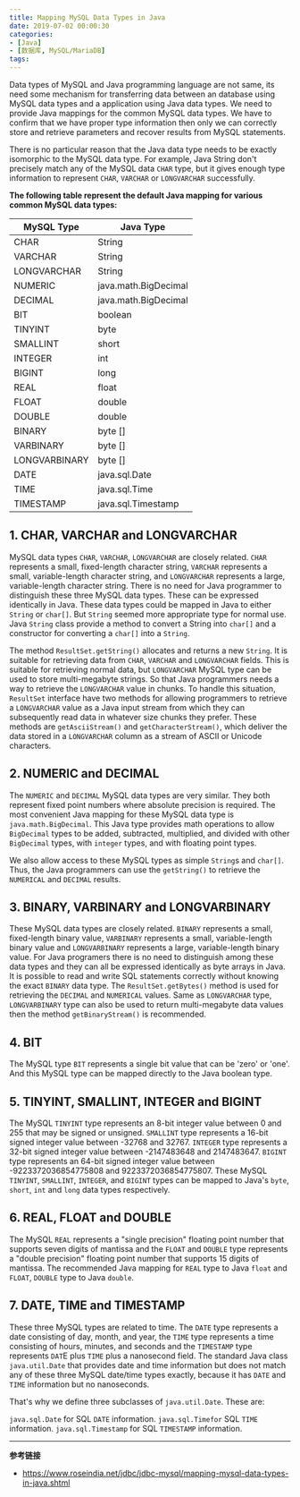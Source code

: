 ```yaml
---
title: Mapping MySQL Data Types in Java
date: 2019-07-02 00:00:30
categories:
- [Java]
- [数据库, MySQL/MariaDB]
tags:
---
```

Data types of MySQL and Java programming language are not same, its need some mechanism for transferring data between an database using MySQL data types and a application using Java data types. We need to provide Java mappings for the common MySQL data types. We have to confirm that we have proper type information then only we can correctly store and retrieve parameters and recover results from MySQL statements.

There is no particular reason that the Java data type needs to be exactly isomorphic to the MySQL data type. For example, Java String don't precisely match any of the MySQL data `CHAR` type, but it gives enough type information to represent `CHAR`, `VARCHAR` or `LONGVARCHAR` successfully.

<!-- more -->

**The following table represent the default Java mapping for various common MySQL data types:**

| MySQL Type | Java Type |
| - | - |
| CHAR | String |
| VARCHAR | String |
| LONGVARCHAR | String |
| NUMERIC | java.math.BigDecimal |
| DECIMAL | java.math.BigDecimal |
| BIT | boolean |
| TINYINT | byte |
| SMALLINT | short |
| INTEGER | int |
| BIGINT | long |
| REAL | float |
| FLOAT | double |
| DOUBLE | double |
| BINARY | byte [] |
| VARBINARY | byte [] |
| LONGVARBINARY | byte [] |
| DATE | java.sql.Date |
| TIME | java.sql.Time |
| TIMESTAMP | java.sql.Timestamp |

## 1. CHAR, VARCHAR and LONGVARCHAR

MySQL data types `CHAR`, `VARCHAR`, `LONGVARCHAR` are closely related. `CHAR` represents a small, fixed-length character string, `VARCHAR` represents a small, variable-length character string, and `LONGVARCHAR` represents a large, variable-length character string. There is no need for Java programmer to distinguish these three MySQL data types. These can be expressed identically in Java. These data types could be mapped in Java to either `String` or `char[]`. But `String` seemed more appropriate type for normal use. Java `String` class provide a method to convert a String into `char[]` and a constructor for converting a `char[]` into a `String`.

The method `ResultSet.getString()` allocates and returns a new `String`. It is suitable for retrieving data from `CHAR`, `VARCHAR` and `LONGVARCHAR` fields. This is suitable for retrieving normal data, but `LONGVARCHAR` MySQL type can be used to store multi-megabyte strings. So that Java programmers needs a way to retrieve the `LONGVARCHAR` value in chunks. To handle this situation, `ResultSet` interface have two methods for allowing programmers to retrieve a `LONGVARCHAR` value as a Java input stream from which they can subsequently read data in whatever size chunks they prefer. These methods are `getAsciiStream()` and `getCharacterStream()`, which deliver the data stored in a `LONGVARCHAR` column as a stream of ASCII or Unicode characters.

## 2. NUMERIC and DECIMAL

The `NUMERIC` and `DECIMAL` MySQL data types are very similar. They both represent fixed point numbers where absolute precision is required. The most convenient Java mapping for these MySQL data type is `java.math.BigDecimal`. This Java type provides math operations to allow `BigDecimal` types to be added, subtracted, multiplied, and divided with other `BigDecimal` types, with `integer` types, and with floating point types.

We also allow access to these MySQL types as simple `String`s and `char[]`. Thus, the Java programmers can use the `getString()` to retrieve the `NUMERICAL` and `DECIMAL` results.

## 3. BINARY, VARBINARY and LONGVARBINARY

These MySQL data types are closely related. `BINARY` represents a small, fixed-length binary value, `VARBINARY` represents a small, variable-length binary value and `LONGVARBINARY` represents a large, variable-length binary value. For Java programers there is no need to distinguish among these data types and they can all be expressed identically as byte arrays in Java. It is possible to read and write SQL statements correctly without knowing the exact `BINARY` data type. The `ResultSet.getBytes()` method is used for retrieving the `DECIMAL` and `NUMERICAL` values. Same as `LONGVARCHAR` type, `LONGVARBINARY` type can also be used to return multi-megabyte data values then the method `getBinaryStream()` is recommended.

## 4. BIT

The MySQL type `BIT` represents a single bit value that can be 'zero' or 'one'. And this MySQL type can be mapped directly to the Java boolean type.

## 5. TINYINT, SMALLINT, INTEGER and BIGINT

The MySQL `TINYINT` type represents an 8-bit integer value between 0 and 255 that may be signed or unsigned. `SMALLINT` type represents a 16-bit signed integer value between -32768 and 32767. `INTEGER` type represents a 32-bit signed integer value between -2147483648 and 2147483647. `BIGINT` type represents an 64-bit signed integer value between -9223372036854775808 and 9223372036854775807. These MySQL `TINYINT`, `SMALLINT`, `INTEGER`, and `BIGINT` types can be mapped to Java's `byte`, `short`, `int` and `long` data types respectively.

## 6. REAL, FLOAT and DOUBLE

The MySQL `REAL` represents a "single precision" floating point number that supports seven digits of mantissa and the `FLOAT` and `DOUBLE` type represents a "double precision" floating point number that supports 15 digits of mantissa. The recommended Java mapping for `REAL` type to Java `float` and `FLOAT`, `DOUBLE` type to Java `double`.

## 7. DATE, TIME and TIMESTAMP

These three MySQL types are related to time. The `DATE` type represents a date consisting of day, month, and year, the `TIME` type represents a time consisting of hours, minutes, and seconds and the `TIMESTAMP` type represents `DAT`E plus `TIME` plus a nanosecond field. The standard Java class `java.util.Date` that provides date and time information but does not match any of these three MySQL date/time types exactly, because it has `DATE` and `TIME` information but no nanoseconds.

That's why we define three subclasses of `java.util.Date`. These are:

`java.sql.Date` for SQL `DATE` information.
`java.sql.Timefor` SQL `TIME` information.
`java.sql.Timestamp` for SQL `TIMESTAMP` information.

---

**参考链接**

+ https://www.roseindia.net/jdbc/jdbc-mysql/mapping-mysql-data-types-in-java.shtml
